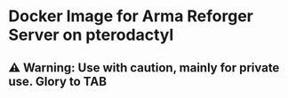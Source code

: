 # Docker Image for Arma Reforger Server on pterodactyl

## ⚠️ Warning: Use with caution, mainly for private use. Glory to TAB